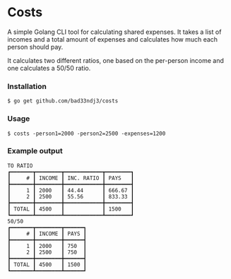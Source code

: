 # Costs

A simple Golang CLI tool for calculating shared expenses. It takes a list of incomes and a total amount of expenses and calculates how much each person should pay.

It calculates two different ratios, one based on the per-person income and one calculates a 50/50 ratio.

### Installation

    $ go get github.com/bad33ndj3/costs

### Usage

    $ costs -person1=2000 -person2=2500 -expenses=1200

### Example output
```shell
TO RATIO
┏━━━━━━━┳━━━━━━━━┳━━━━━━━━━━━━┳━━━━━━━━┓
┃     # ┃ INCOME ┃ INC. RATIO ┃ PAYS   ┃
┣━━━━━━━╋━━━━━━━━╋━━━━━━━━━━━━╋━━━━━━━━┫
┃     1 ┃ 2000   ┃ 44.44      ┃ 666.67 ┃
┃     2 ┃ 2500   ┃ 55.56      ┃ 833.33 ┃
┣━━━━━━━╋━━━━━━━━╋━━━━━━━━━━━━╋━━━━━━━━┫
┃ TOTAL ┃ 4500   ┃            ┃ 1500   ┃
┗━━━━━━━┻━━━━━━━━┻━━━━━━━━━━━━┻━━━━━━━━┛
50/50
┏━━━━━━━┳━━━━━━━━┳━━━━━━┓
┃     # ┃ INCOME ┃ PAYS ┃
┣━━━━━━━╋━━━━━━━━╋━━━━━━┫
┃     1 ┃ 2000   ┃ 750  ┃
┃     2 ┃ 2500   ┃ 750  ┃
┣━━━━━━━╋━━━━━━━━╋━━━━━━┫
┃ TOTAL ┃ 4500   ┃ 1500 ┃
┗━━━━━━━┻━━━━━━━━┻━━━━━━┛


```
